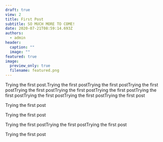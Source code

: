 ```yaml
---
draft: true
view: 2
title: First Post
subtitle: SO MUCH MORE TO COME!
date: 2020-07-21T08:59:14.693Z
authors:
  - admin
header:
  caption: ""
  image: ""
featured: true
image:
  preview_only: true
  filename: featured.png
---
```

Trying the first post.Trying the first postTrying the first postTrying the first postTrying the first postTrying the first postTrying the first postTrying the first postTrying the first postTrying the first postTrying the first post

Trying the first post

Trying the first post

Trying the first postTrying the first postTrying the first post

Trying the first post